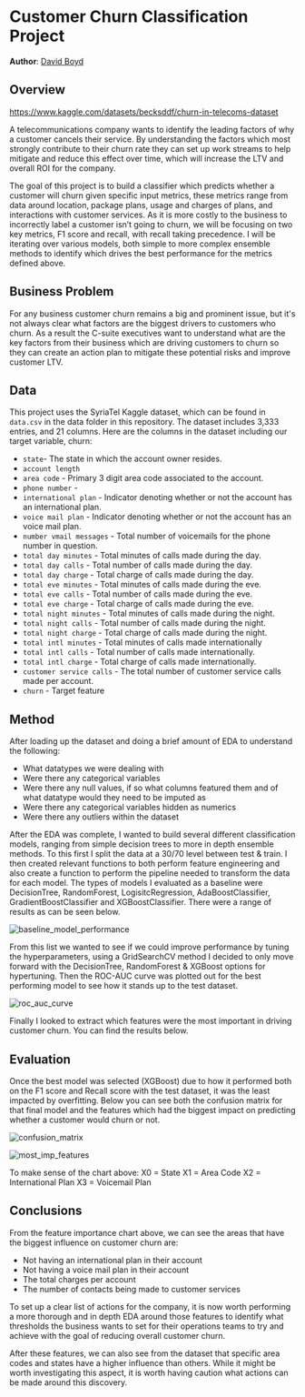 # Customer Churn Classification Project

**Author**: [David Boyd](mailto:dboyd580@gmail.com)


## Overview

https://www.kaggle.com/datasets/becksddf/churn-in-telecoms-dataset

A telecommunications company wants to identify the leading factors of why a customer cancels their service. By understanding the factors which most strongly contribute to their churn rate they can set up work streams to help mitigate and reduce this effect over time, which will increase the LTV and overall ROI for the company. 

The goal of this project is to build a classifier which predicts whether a customer will churn given specific input metrics, these metrics range from data around location, package plans, usage and charges of plans, and interactions with customer services. As it is more costly to the business to incorrectly label a customer isn’t going to churn, we will be focusing on two key metrics, F1 score and recall, with recall taking precedence. I will be iterating over various models, both simple to more complex ensemble methods to identify which drives the best performance for the metrics defined above.

## Business Problem

For any business customer churn remains a big and prominent issue, but it's not always clear what factors are the biggest drivers to customers who churn. As a result the C-suite executives want to understand what are the key factors from their business which are driving customers to churn so they can create an action plan to mitigate these potential risks and improve customer LTV.


## Data

This project uses the SyriaTel Kaggle dataset, which can be found in `data.csv` in the data folder in this repository. The dataset includes 3,333 entries, and 21 columns.  Here are the columns in the dataset including our target variable, churn:

* `state`- The state in which the account owner resides.
* `account length`
* `area code` - Primary 3 digit area code associated to the account.
* `phone number` - 
* `international plan` - Indicator denoting whether or not the account has an international plan.
* `voice mail plan` - Indicator denoting whether or not the account has an voice mail plan.
* `number vmail messages` - Total number of voicemails for the phone number in question.
* `total day minutes` - Total minutes of calls made during the day.
* `total day calls` - Total number of calls made during the day. 
* `total day charge` - Total charge of calls made during the day.
* `total eve minutes` - Total minutes of calls made during the eve.
* `total eve calls` - Total number of calls made during the eve.  
* `total eve charge` - Total charge of calls made during the eve.
* `total night minutes` - Total minutes of calls made during the night.
* `total night calls` - Total number of calls made during the night.  
* `total night charge` - Total charge of calls made during the night.
* `total intl minutes` - Total minutes of calls made internationally
* `total intl calls` - Total number of calls made internationally.
* `total intl charge` - Total charge of calls made internationally.
* `customer service calls` - The total number of customer service calls made per account.
* `churn` - Target feature

## Method

After loading up the dataset and doing a brief amount of EDA to understand the following:
* What datatypes we were dealing with
* Were there any categorical variables
* Were there any null values, if so what columns featured them and of what datatype would they need to be imputed as
* Were there any categorical variables hidden as numerics
* Were there any outliers within the dataset

After the EDA was complete, I wanted to build several different classification models, ranging from simple decision trees to more in depth ensemble methods. To this first I split the data at a 30/70 level between test & train. I then created relevant functions to both perform feature engineering and also create a function to perform the pipeline needed to transform the data for each model. The types of models I evaluated as a baseline were DecisionTree, RandomForest, LogisitcRegression, AdaBoostClassifier, GradientBoostClassifier and XGBoostClassifier. There were a range of results as can be seen below.

![baseline_model_performance](https://github.com/db495/Customer_churn_classification_project/tree/main/images/baseline_model_performance.png)

From this list we wanted to see if we could improve performance by tuning the hyperparameters, using a GridSearchCV method I decided to only move forward with the DecisionTree, RandomForest & XGBoost options for hypertuning. Then the ROC-AUC curve was plotted out for the best performing model to see how it stands up to the test dataset.

![roc_auc_curve](https://github.com/db495/Customer_churn_classification_project/main/images/roc_auc_curve.png)

Finally I looked to extract which features were the most important in driving customer churn. You can find the results below.

## Evaluation

Once the best model was selected (XGBoost) due to how it performed both on the F1 score and Recall score with the test dataset, it was the least impacted by overfitting. Below you can see both the confusion matrix for that final model and the features which had the biggest impact on predicting whether a customer would churn or not.

![confusion_matrix](https://github.com/db495/Customer_churn_classification_project/tree/main/images/confusion_matrix.png)

![most_imp_features](https://github.com/db495/Customer_churn_classification_project/tree/main/images/most_imp_features.png)

To make sense of the chart above:
X0 = State
X1 = Area Code
X2 = International Plan
X3 = Voicemail Plan

## Conclusions
From the feature importance chart above, we can see the areas that have the biggest influence on customer churn are:

* Not having an international plan in their account
* Not having a voice mail plan in their account
* The total charges per account
* The number of contacts being made to customer services

To set up a clear list of actions for the company, it is now worth performing a more thorough and in depth EDA around those features to identify what thresholds the business wants to set for their operations teams to try and achieve with the goal of reducing overall customer churn.

After these features, we can also see from the dataset that specific area codes and states have a higher influence than others. While it might be worth investigating this aspect, it is worth having caution what actions can be made around this discovery.


